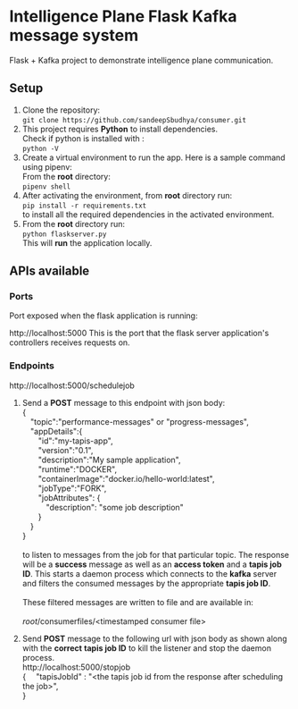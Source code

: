 
# Intelligence Plane Flask Kafka message system

Flask + Kafka project to demonstrate intelligence plane communication.

## Setup

 1. Clone the repository:<br/> `git clone https://github.com/sandeepSbudhya/consumer.git`
 2. This project requires **Python** to install dependencies. <br/>Check if python is installed with :<br/>`python -V` 
 3. Create a virtual environment to run the app. Here is a sample command using pipenv:<br/> From the **root** directory:<br/>`pipenv shell`
 4. After activating the environment, from **root** directory run:<br/>`pip install -r requirements.txt`<br/> to install all the required dependencies in the activated environment. 
 5. From the **root** directory run:<br/>`python flaskserver.py`<br/>This will **run** the application locally.
## APIs available
### Ports
Port exposed when the flask application is running:


http://localhost:5000 This is the port that the flask server application's controllers receives requests on.
### Endpoints
http://localhost:5000/schedulejob<br/>

 1. Send a **POST** message to  this endpoint  with json body:<br/>{<br/>&emsp;"topic":"performance-messages" or "progress-messages",<br/>&emsp;"appDetails":{<br/>&emsp;&emsp;"id":"my-tapis-app",<br/>
&emsp;&emsp;"version":"0.1",<br/>
&emsp;&emsp;"description":"My sample application",<br/>
&emsp;&emsp;"runtime":"DOCKER",<br/>
&emsp;&emsp;"containerImage":"docker.io/hello-world:latest",<br/>
&emsp;&emsp;"jobType":"FORK",<br/>
&emsp;&emsp;"jobAttributes":  {<br/>
&emsp;&emsp;&emsp;"description":  "some job description"<br/>
&emsp;&emsp;}<br/>&emsp;}<br/>}<br/><br/>to listen to messages from the job for that particular topic. The response will be a **success** message as well as an **access token** and a **tapis job ID**. This starts a daemon process which connects to the **kafka** server and filters the consumed messages by the appropriate **tapis job ID**.<br/> <br/>These filtered messages are written to file and are available in:<br/><br/> *root*/consumerfiles/\<timestamped consumer file\>

 2. Send **POST** message to the following url with json body as shown along with the **correct** **tapis job ID** to kill the listener and stop the daemon process.<br/>http://localhost:5000/stopjob<br/>{
&emsp;"tapisJobId"  :  "\<the tapis job id from the response after scheduling the job\>",<br/>}<br/><br/>


